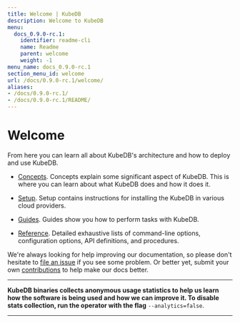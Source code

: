 ```yaml
---
title: Welcome | KubeDB
description: Welcome to KubeDB
menu:
  docs_0.9.0-rc.1:
    identifier: readme-cli
    name: Readme
    parent: welcome
    weight: -1
menu_name: docs_0.9.0-rc.1
section_menu_id: welcome
url: /docs/0.9.0-rc.1/welcome/
aliases:
- /docs/0.9.0-rc.1/
- /docs/0.9.0-rc.1/README/
---
```


# Welcome

From here you can learn all about KubeDB's architecture and how to deploy and use KubeDB.

- [Concepts](/docs/0.9.0-rc.1/concepts/). Concepts explain some significant aspect of KubeDB. This is where you can learn about what KubeDB does and how it does it.

- [Setup](/docs/0.9.0-rc.1/setup/). Setup contains instructions for installing the KubeDB in various cloud providers.

- [Guides](/docs/0.9.0-rc.1/guides/). Guides show you how to perform tasks with KubeDB.

- [Reference](/docs/0.9.0-rc.1/reference/). Detailed exhaustive lists of command-line options, configuration options, API definitions, and procedures.

We're always looking for help improving our documentation, so please don't hesitate to [file an issue](https://github.com/kubedb/project/issues/new) if you see some problem. Or better yet, submit your own [contributions](/docs/0.9.0-rc.1/CONTRIBUTING) to help make our docs better.

---

**KubeDB binaries collects anonymous usage statistics to help us learn how the software is being used and how we can improve it. To disable stats collection, run the operator with the flag** `--analytics=false`.

---
